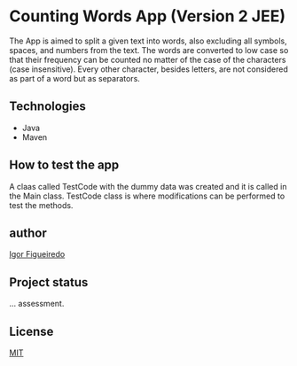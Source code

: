 # Counting Words App (Version 2 JEE)
The App is aimed to split a given text into words, also excluding all symbols, spaces, and numbers from the text. 
The words are converted to low case so that their frequency can be counted no matter of the case of the characters (case insensitive).
Every other character, besides letters, are not considered as part of a word but as separators.

## Technologies
- Java 
- Maven

## How to test the app
A claas called TestCode with the dummy data was created and it is called in the Main class.
TestCode class is where modifications can be performed to test the methods.

## author
[Igor Figueiredo](https://github.com/Igor-GF)

## Project status
... assessment.

## License
[MIT](https://choosealicense.com/licenses/mit/)